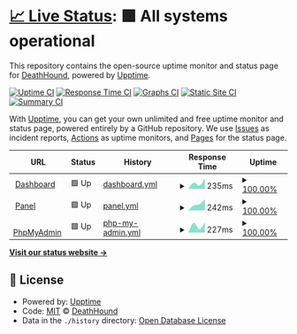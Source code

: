 # [📈 Live Status](https://status.impacthosting.xyz): <!--live status--> **🟩 All systems operational**

This repository contains the open-source uptime monitor and status page for [DeathHound](https://status.impacthosting.xyz), powered by [Upptime](https://github.com/upptime/upptime).

[![Uptime CI](https://github.com/DeathHound6/impact-hosting-uptime/workflows/Uptime%20CI/badge.svg)](https://github.com/DeathHound6/impact-hosting-uptime/actions?query=workflow%3A%22Uptime+CI%22)
[![Response Time CI](https://github.com/DeathHound6/impact-hosting-uptime/workflows/Response%20Time%20CI/badge.svg)](https://github.com/DeathHound6/impact-hosting-uptime/actions?query=workflow%3A%22Response+Time+CI%22)
[![Graphs CI](https://github.com/DeathHound6/impact-hosting-uptime/workflows/Graphs%20CI/badge.svg)](https://github.com/DeathHound6/impact-hosting-uptime/actions?query=workflow%3A%22Graphs+CI%22)
[![Static Site CI](https://github.com/DeathHound6/impact-hosting-uptime/workflows/Static%20Site%20CI/badge.svg)](https://github.com/DeathHound6/impact-hosting-uptime/actions?query=workflow%3A%22Static+Site+CI%22)
[![Summary CI](https://github.com/DeathHound6/impact-hosting-uptime/workflows/Summary%20CI/badge.svg)](https://github.com/DeathHound6/impact-hosting-uptime/actions?query=workflow%3A%22Summary+CI%22)

With [Upptime](https://upptime.js.org), you can get your own unlimited and free uptime monitor and status page, powered entirely by a GitHub repository. We use [Issues](https://github.com/DeathHound6/impact-hosting-uptime/issues) as incident reports, [Actions](https://github.com/DeathHound6/impact-hosting-uptime/actions) as uptime monitors, and [Pages](https://status.impacthosting.xyz) for the status page.

<!--start: status pages-->
<!-- This summary is generated by Upptime (https://github.com/upptime/upptime) -->
<!-- Do not edit this manually, your changes will be overwritten -->
<!-- prettier-ignore -->
| URL | Status | History | Response Time | Uptime |
| --- | ------ | ------- | ------------- | ------ |
| <img alt="" src="https://favicons.githubusercontent.com/dash.impacthosting.xyz" height="13"> [Dashboard](https://dash.impacthosting.xyz) | 🟩 Up | [dashboard.yml](https://github.com/DeathHound6/impact-hosting-uptime/commits/HEAD/history/dashboard.yml) | <details><summary><img alt="Response time graph" src="./graphs/dashboard/response-time-week.png" height="20"> 235ms</summary><br><a href="https://status.impacthosting.xyz/history/dashboard"><img alt="Response time 235" src="https://img.shields.io/endpoint?url=https%3A%2F%2Fraw.githubusercontent.com%2FDeathHound6%2Fimpact-hosting-uptime%2FHEAD%2Fapi%2Fdashboard%2Fresponse-time.json"></a><br><a href="https://status.impacthosting.xyz/history/dashboard"><img alt="24-hour response time 235" src="https://img.shields.io/endpoint?url=https%3A%2F%2Fraw.githubusercontent.com%2FDeathHound6%2Fimpact-hosting-uptime%2FHEAD%2Fapi%2Fdashboard%2Fresponse-time-day.json"></a><br><a href="https://status.impacthosting.xyz/history/dashboard"><img alt="7-day response time 235" src="https://img.shields.io/endpoint?url=https%3A%2F%2Fraw.githubusercontent.com%2FDeathHound6%2Fimpact-hosting-uptime%2FHEAD%2Fapi%2Fdashboard%2Fresponse-time-week.json"></a><br><a href="https://status.impacthosting.xyz/history/dashboard"><img alt="30-day response time 235" src="https://img.shields.io/endpoint?url=https%3A%2F%2Fraw.githubusercontent.com%2FDeathHound6%2Fimpact-hosting-uptime%2FHEAD%2Fapi%2Fdashboard%2Fresponse-time-month.json"></a><br><a href="https://status.impacthosting.xyz/history/dashboard"><img alt="1-year response time 235" src="https://img.shields.io/endpoint?url=https%3A%2F%2Fraw.githubusercontent.com%2FDeathHound6%2Fimpact-hosting-uptime%2FHEAD%2Fapi%2Fdashboard%2Fresponse-time-year.json"></a></details> | <details><summary><a href="https://status.impacthosting.xyz/history/dashboard">100.00%</a></summary><a href="https://status.impacthosting.xyz/history/dashboard"><img alt="All-time uptime 100.00%" src="https://img.shields.io/endpoint?url=https%3A%2F%2Fraw.githubusercontent.com%2FDeathHound6%2Fimpact-hosting-uptime%2FHEAD%2Fapi%2Fdashboard%2Fuptime.json"></a><br><a href="https://status.impacthosting.xyz/history/dashboard"><img alt="24-hour uptime 100.00%" src="https://img.shields.io/endpoint?url=https%3A%2F%2Fraw.githubusercontent.com%2FDeathHound6%2Fimpact-hosting-uptime%2FHEAD%2Fapi%2Fdashboard%2Fuptime-day.json"></a><br><a href="https://status.impacthosting.xyz/history/dashboard"><img alt="7-day uptime 100.00%" src="https://img.shields.io/endpoint?url=https%3A%2F%2Fraw.githubusercontent.com%2FDeathHound6%2Fimpact-hosting-uptime%2FHEAD%2Fapi%2Fdashboard%2Fuptime-week.json"></a><br><a href="https://status.impacthosting.xyz/history/dashboard"><img alt="30-day uptime 100.00%" src="https://img.shields.io/endpoint?url=https%3A%2F%2Fraw.githubusercontent.com%2FDeathHound6%2Fimpact-hosting-uptime%2FHEAD%2Fapi%2Fdashboard%2Fuptime-month.json"></a><br><a href="https://status.impacthosting.xyz/history/dashboard"><img alt="1-year uptime 100.00%" src="https://img.shields.io/endpoint?url=https%3A%2F%2Fraw.githubusercontent.com%2FDeathHound6%2Fimpact-hosting-uptime%2FHEAD%2Fapi%2Fdashboard%2Fuptime-year.json"></a></details>
| <img alt="" src="https://favicons.githubusercontent.com/panel.impacthosting.xyz" height="13"> [Panel](https://panel.impacthosting.xyz) | 🟩 Up | [panel.yml](https://github.com/DeathHound6/impact-hosting-uptime/commits/HEAD/history/panel.yml) | <details><summary><img alt="Response time graph" src="./graphs/panel/response-time-week.png" height="20"> 242ms</summary><br><a href="https://status.impacthosting.xyz/history/panel"><img alt="Response time 242" src="https://img.shields.io/endpoint?url=https%3A%2F%2Fraw.githubusercontent.com%2FDeathHound6%2Fimpact-hosting-uptime%2FHEAD%2Fapi%2Fpanel%2Fresponse-time.json"></a><br><a href="https://status.impacthosting.xyz/history/panel"><img alt="24-hour response time 242" src="https://img.shields.io/endpoint?url=https%3A%2F%2Fraw.githubusercontent.com%2FDeathHound6%2Fimpact-hosting-uptime%2FHEAD%2Fapi%2Fpanel%2Fresponse-time-day.json"></a><br><a href="https://status.impacthosting.xyz/history/panel"><img alt="7-day response time 242" src="https://img.shields.io/endpoint?url=https%3A%2F%2Fraw.githubusercontent.com%2FDeathHound6%2Fimpact-hosting-uptime%2FHEAD%2Fapi%2Fpanel%2Fresponse-time-week.json"></a><br><a href="https://status.impacthosting.xyz/history/panel"><img alt="30-day response time 242" src="https://img.shields.io/endpoint?url=https%3A%2F%2Fraw.githubusercontent.com%2FDeathHound6%2Fimpact-hosting-uptime%2FHEAD%2Fapi%2Fpanel%2Fresponse-time-month.json"></a><br><a href="https://status.impacthosting.xyz/history/panel"><img alt="1-year response time 242" src="https://img.shields.io/endpoint?url=https%3A%2F%2Fraw.githubusercontent.com%2FDeathHound6%2Fimpact-hosting-uptime%2FHEAD%2Fapi%2Fpanel%2Fresponse-time-year.json"></a></details> | <details><summary><a href="https://status.impacthosting.xyz/history/panel">100.00%</a></summary><a href="https://status.impacthosting.xyz/history/panel"><img alt="All-time uptime 100.00%" src="https://img.shields.io/endpoint?url=https%3A%2F%2Fraw.githubusercontent.com%2FDeathHound6%2Fimpact-hosting-uptime%2FHEAD%2Fapi%2Fpanel%2Fuptime.json"></a><br><a href="https://status.impacthosting.xyz/history/panel"><img alt="24-hour uptime 100.00%" src="https://img.shields.io/endpoint?url=https%3A%2F%2Fraw.githubusercontent.com%2FDeathHound6%2Fimpact-hosting-uptime%2FHEAD%2Fapi%2Fpanel%2Fuptime-day.json"></a><br><a href="https://status.impacthosting.xyz/history/panel"><img alt="7-day uptime 100.00%" src="https://img.shields.io/endpoint?url=https%3A%2F%2Fraw.githubusercontent.com%2FDeathHound6%2Fimpact-hosting-uptime%2FHEAD%2Fapi%2Fpanel%2Fuptime-week.json"></a><br><a href="https://status.impacthosting.xyz/history/panel"><img alt="30-day uptime 100.00%" src="https://img.shields.io/endpoint?url=https%3A%2F%2Fraw.githubusercontent.com%2FDeathHound6%2Fimpact-hosting-uptime%2FHEAD%2Fapi%2Fpanel%2Fuptime-month.json"></a><br><a href="https://status.impacthosting.xyz/history/panel"><img alt="1-year uptime 100.00%" src="https://img.shields.io/endpoint?url=https%3A%2F%2Fraw.githubusercontent.com%2FDeathHound6%2Fimpact-hosting-uptime%2FHEAD%2Fapi%2Fpanel%2Fuptime-year.json"></a></details>
| <img alt="" src="https://favicons.githubusercontent.com/mysql.impacthosting.xyz" height="13"> [PhpMyAdmin](https://mysql.impacthosting.xyz) | 🟩 Up | [php-my-admin.yml](https://github.com/DeathHound6/impact-hosting-uptime/commits/HEAD/history/php-my-admin.yml) | <details><summary><img alt="Response time graph" src="./graphs/php-my-admin/response-time-week.png" height="20"> 227ms</summary><br><a href="https://status.impacthosting.xyz/history/php-my-admin"><img alt="Response time 227" src="https://img.shields.io/endpoint?url=https%3A%2F%2Fraw.githubusercontent.com%2FDeathHound6%2Fimpact-hosting-uptime%2FHEAD%2Fapi%2Fphp-my-admin%2Fresponse-time.json"></a><br><a href="https://status.impacthosting.xyz/history/php-my-admin"><img alt="24-hour response time 227" src="https://img.shields.io/endpoint?url=https%3A%2F%2Fraw.githubusercontent.com%2FDeathHound6%2Fimpact-hosting-uptime%2FHEAD%2Fapi%2Fphp-my-admin%2Fresponse-time-day.json"></a><br><a href="https://status.impacthosting.xyz/history/php-my-admin"><img alt="7-day response time 227" src="https://img.shields.io/endpoint?url=https%3A%2F%2Fraw.githubusercontent.com%2FDeathHound6%2Fimpact-hosting-uptime%2FHEAD%2Fapi%2Fphp-my-admin%2Fresponse-time-week.json"></a><br><a href="https://status.impacthosting.xyz/history/php-my-admin"><img alt="30-day response time 227" src="https://img.shields.io/endpoint?url=https%3A%2F%2Fraw.githubusercontent.com%2FDeathHound6%2Fimpact-hosting-uptime%2FHEAD%2Fapi%2Fphp-my-admin%2Fresponse-time-month.json"></a><br><a href="https://status.impacthosting.xyz/history/php-my-admin"><img alt="1-year response time 227" src="https://img.shields.io/endpoint?url=https%3A%2F%2Fraw.githubusercontent.com%2FDeathHound6%2Fimpact-hosting-uptime%2FHEAD%2Fapi%2Fphp-my-admin%2Fresponse-time-year.json"></a></details> | <details><summary><a href="https://status.impacthosting.xyz/history/php-my-admin">100.00%</a></summary><a href="https://status.impacthosting.xyz/history/php-my-admin"><img alt="All-time uptime 100.00%" src="https://img.shields.io/endpoint?url=https%3A%2F%2Fraw.githubusercontent.com%2FDeathHound6%2Fimpact-hosting-uptime%2FHEAD%2Fapi%2Fphp-my-admin%2Fuptime.json"></a><br><a href="https://status.impacthosting.xyz/history/php-my-admin"><img alt="24-hour uptime 100.00%" src="https://img.shields.io/endpoint?url=https%3A%2F%2Fraw.githubusercontent.com%2FDeathHound6%2Fimpact-hosting-uptime%2FHEAD%2Fapi%2Fphp-my-admin%2Fuptime-day.json"></a><br><a href="https://status.impacthosting.xyz/history/php-my-admin"><img alt="7-day uptime 100.00%" src="https://img.shields.io/endpoint?url=https%3A%2F%2Fraw.githubusercontent.com%2FDeathHound6%2Fimpact-hosting-uptime%2FHEAD%2Fapi%2Fphp-my-admin%2Fuptime-week.json"></a><br><a href="https://status.impacthosting.xyz/history/php-my-admin"><img alt="30-day uptime 100.00%" src="https://img.shields.io/endpoint?url=https%3A%2F%2Fraw.githubusercontent.com%2FDeathHound6%2Fimpact-hosting-uptime%2FHEAD%2Fapi%2Fphp-my-admin%2Fuptime-month.json"></a><br><a href="https://status.impacthosting.xyz/history/php-my-admin"><img alt="1-year uptime 100.00%" src="https://img.shields.io/endpoint?url=https%3A%2F%2Fraw.githubusercontent.com%2FDeathHound6%2Fimpact-hosting-uptime%2FHEAD%2Fapi%2Fphp-my-admin%2Fuptime-year.json"></a></details>

<!--end: status pages-->

[**Visit our status website →**](https://status.impacthosting.xyz)

## 📄 License

- Powered by: [Upptime](https://github.com/upptime/upptime)
- Code: [MIT](./LICENSE) © [DeathHound](https://status.impacthosting.xyz)
- Data in the `./history` directory: [Open Database License](https://opendatacommons.org/licenses/odbl/1-0/)
